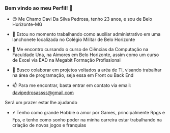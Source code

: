 ### Bem vindo ao meu Perfil! 👋
- 😊 Me Chamo Davi Da Silva Pedrosa, tenho 23 anos, e sou de Belo Horizonte-MG

- 🔭 Estou no momento trabalhando como auxiliar administrativo em uma lanchonete localizada no Colégio Militar de Belo Horizonte
- 🌱 Me encontro cursando o curso de Ciências da Computação na Faculdade Una, na Aimores em Belo Horizonte, assim como um curso de Excel via EAD na Megabit Formação Profissional
- 👯 Busco colaborar em projetos voltados a aréa de TI, visando trabalhar na área de programação, seja essa em Front ou Back End
- 📫 Para me encontrar, basta entrar em contato via email: davipedrosassss@gmail.com

 Será um prazer estar lhe ajudando
- ⚡ Tenho como grande Hobbie o amor por Games, principalmente Rpgs e Fps, e tenho como sonho poder na minha carreira estar trabalhando na criação de novos jogos e franquias


